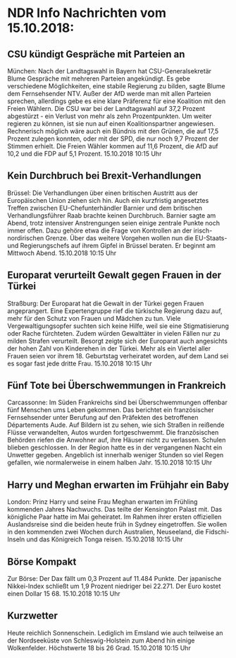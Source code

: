 # NDR Info Nachrichten vom 15.10.2018:


## CSU kündigt Gespräche mit Parteien an
München: Nach der Landtagswahl in Bayern hat CSU-Generalsekretär Blume Gespräche mit mehreren Parteien angekündigt. Es gebe verschiedene Möglichkeiten, eine stabile Regierung zu bilden, sagte Blume dem Fernsehsender NTV. Außer der AfD werde man mit allen Parteien sprechen, allerdings gebe es eine klare Präferenz für eine Koalition mit den Freien Wählern. Die CSU war bei der Landtagswahl auf 37,2 Prozent abgestürzt - ein Verlust von mehr als zehn Prozentpunkten. Um weiter regieren zu können, ist sie nun auf einen Koalitionspartner angewiesen. Rechnerisch möglich wäre auch ein Bündnis mit den Grünen, die auf 17,5 Prozent zulegen konnten, oder mit der SPD, die nur noch 9,7 Prozent der Stimmen erhielt. Die Freien Wähler kommen auf 11,6 Prozent, die AfD auf 10,2 und die FDP auf 5,1 Prozent. 15.10.2018 10:15 Uhr 

## Kein Durchbruch bei Brexit-Verhandlungen
Brüssel: Die Verhandlungen über einen britischen Austritt aus der Europäischen Union ziehen sich hin. Auch ein kurzfristig angesetztes Treffen zwischen EU-Chefunterhändler Barnier und dem britischen Verhandlungsführer Raab brachte keinen Durchbruch. Barnier sagte am Abend, trotz intensiver Anstrengungen seien einige zentrale Punkte noch immer offen. Dazu gehöre etwa die Frage von Kontrollen an der irisch-nordirischen Grenze. Über das weitere Vorgehen wollen nun die EU-Staats- und Regierungschefs auf ihrem Gipfel in Brüssel beraten. Er beginnt am Mittwoch Abend. 15.10.2018 10:15 Uhr 

## Europarat verurteilt Gewalt gegen Frauen in der Türkei
Straßburg: Der Europarat hat die Gewalt in der Türkei gegen Frauen angeprangert. Eine Expertengruppe rief die türkische Regierung dazu auf, mehr für den Schutz von Frauen und Mädchen zu tun. Viele Vergewaltigungsopfer suchten sich keine Hilfe, weil sie eine Stigmatisierung oder Rache fürchteten. Zudem würden Gewalttäter in vielen Fällen nur zu milden Strafen verurteilt. Besorgt zeigte sich der Europarat auch angesichts der hohen Zahl von Kinderehen in der Türkei. Mehr als ein Viertel aller Frauen seien vor ihrem 18. Geburtstag verheiratet worden, auf dem Land sei es sogar fast jede dritte Frau. 15.10.2018 10:15 Uhr 

## Fünf Tote bei Überschwemmungen in Frankreich
Carcassonne: Im Süden Frankreichs sind bei Überschwemmungen offenbar fünf Menschen ums Leben gekommen. Das berichtet ein französischer Fernsehsender unter Berufung auf den Präfekten des betroffenen Départements Aude. Auf Bildern ist zu sehen, wie sich Straßen in reißende Flüsse verwandelten, Autos wurden fortgeschwemmt. Die französischen Behörden riefen die Anwohner auf, ihre Häuser nicht zu verlassen. Schulen blieben geschlossen. In der Region hatte es in der vergangenen Nacht ein Unwetter gegeben. Angeblich ist innerhalb weniger Stunden so viel Regen gefallen, wie normalerweise in einem halben Jahr. 15.10.2018 10:15 Uhr 

## Harry und Meghan erwarten im Frühjahr ein Baby
London:		Prinz Harry und seine Frau Meghan erwarten im Frühling kommenden Jahres Nachwuchs. Das teilte der Kensington Palast mit. Das königliche Paar hatte im Mai geheiratet. Im Rahmen ihrer ersten offiziellen Auslandsreise sind die beiden heute früh in Sydney eingetroffen. Sie wollen in den kommenden zwei Wochen durch Australien, Neuseeland, die Fidschi-Inseln und das Königreich Tonga reisen. 15.10.2018 10:15 Uhr 

## Börse Kompakt
Zur Börse: Der Dax fällt um 0,3 Prozent auf 11.484 Punkte. Der japanische Nikkei-Index schließt um 1,9 Prozent niedriger bei 22.271. Der Euro kostet einen Dollar 15 68. 15.10.2018 10:15 Uhr 

## Kurzwetter
Heute reichlich Sonnenschein. Lediglich im Emsland wie auch teilweise an der Nordseeküste von Schleswig-Holstein zum Abend hin einige Wolkenfelder. Höchstwerte 18 bis 26 Grad. 15.10.2018 10:15 Uhr 
